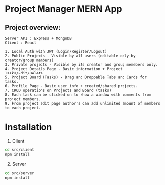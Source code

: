 # Project Manager MERN App

## Project overview:

    Server API : Express + MongoDB
    Client : React

    1. Local Auth with JWT (Login/Register/Logout)
    2. Public Projects - Visible by all users (editable only by creator/group members)
    3. Private projects - Visible by its creator and group memebers only.
    4. Project Details Page - Basic information + Project Tasks/Edit/Delete
    5. Project Board (Tasks) - Drag and Droppable Tabs and Cards for tasks.
    6. Profile Page - Basic user info + created/shared projects.
    7. CRUD operations on Projects and Board (tasks)
    8. Each task can be clicked on to show a window with comments from project members.
    9. From project edit page author's can add unlimited amount of members to each project.

# Installation

1. Client

```sh
cd src/client
npm install
```
2. Server

```sh
cd src/server
npm install
```
